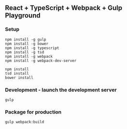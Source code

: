## React + TypeScript + Webpack + Gulp Playground

### Setup

    npm install -g gulp
    npm install -g bower
    npm install -g typescript
    npm install -g tsd
    npm install -g webpack
    npm install -g webpack-dev-server

    npm install
    tsd install
    bower install

### Development - launch the development server

    gulp

### Package for production

    gulp webpack:build

